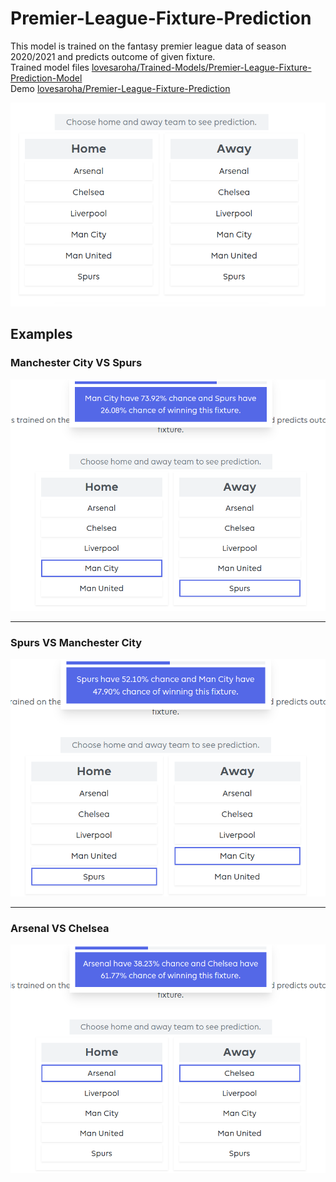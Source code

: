 # Premier-League-Fixture-Prediction
This model is trained on the fantasy premier league data of season 2020/2021 and predicts outcome of given fixture.<br> Trained model files [lovesaroha/Trained-Models/Premier-League-Fixture-Prediction-Model](https://github.com/lovesaroha/Trained-Models/Premier-League-Fixture-Prediction-Model)<br>
Demo [lovesaroha/Premier-League-Fixture-Prediction](https://ml.lovesaroha.com/Premier-League-Fixture-Prediction)

![image](https://raw.githubusercontent.com/lovesaroha/gimages/main/78.png)

## Examples

### Manchester City VS Spurs

![image](https://raw.githubusercontent.com/lovesaroha/gimages/main/79.png)

---

### Spurs VS Manchester City

![image](https://raw.githubusercontent.com/lovesaroha/gimages/main/80.png)

---

### Arsenal VS Chelsea

![image](https://raw.githubusercontent.com/lovesaroha/gimages/main/81.png)

